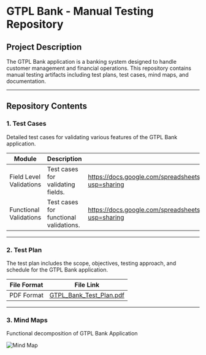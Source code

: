 # GTPL Bank - Manual Testing Repository  

## Project Description  
The GTPL Bank application is a banking system designed to handle customer management and financial operations. This repository contains manual testing artifacts including test plans, test cases, mind maps, and documentation.

---

## Repository Contents  

### 1. Test Cases  
Detailed test cases for validating various features of the GTPL Bank application.  

| Module                | Description                      | File Link                                    |
|-----------------------|----------------------------------|---------------------------------------------|
| Field Level Validations | Test cases for validating fields. | https://docs.google.com/spreadsheets/d/15HsMkcicc3zF4J5oG2ptjOozlDYFc88u9__sRnzbmYM/edit?usp=sharing |
| Functional Validations | Test cases for functional validations. | https://docs.google.com/spreadsheets/d/1oExZzJ_K0etvA4Nlz1fN5b32cmyG_dqrlitap8qXpA0/edit?usp=sharing| 

---

### 2. Test Plan  
The test plan includes the scope, objectives, testing approach, and schedule for the GTPL Bank application.  

| File Format | File Link                                 |
|-------------|------------------------------------------|
| PDF Format   | [GTPL_Bank_Test_Plan.pdf](https://drive.google.com/file/d/1xXvw8P0DiYyndjopqNoiRHqF0f15YWW5/view?usp=sharing) |

---

### 3. Mind Maps  
Functional decomposition of GTPL Bank Application

![Mind Map](https://drive.google.com/file/d/1Det-6rIkkIvH_SLM7pO9P8kfyin0_L6O/view?usp=sharing)


